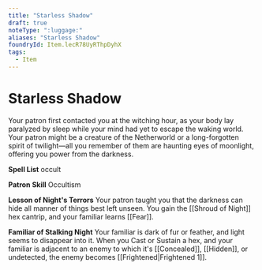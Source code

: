 ```yaml
---
title: "Starless Shadow"
draft: true
noteType: ":luggage:"
aliases: "Starless Shadow"
foundryId: Item.lecR78UyRThpDyhX
tags:
  - Item
---
```


# Starless Shadow

Your patron first contacted you at the witching hour, as your body lay paralyzed by sleep while your mind had yet to escape the waking world. Your patron might be a creature of the Netherworld or a long-forgotten spirit of twilight—all you remember of them are haunting eyes of moonlight, offering you power from the darkness.

**Spell List** occult

**Patron Skill** Occultism

**Lesson of Night's Terrors** Your patron taught you that the darkness can hide all manner of things best left unseen. You gain the [[Shroud of Night]] hex cantrip, and your familiar learns [[Fear]].

**Familiar of Stalking Night** Your familiar is dark of fur or feather, and light seems to disappear into it. When you Cast or Sustain a hex, and your familiar is adjacent to an enemy to which it's [[Concealed]], [[Hidden]], or undetected, the enemy becomes [[Frightened|Frightened 1]].
